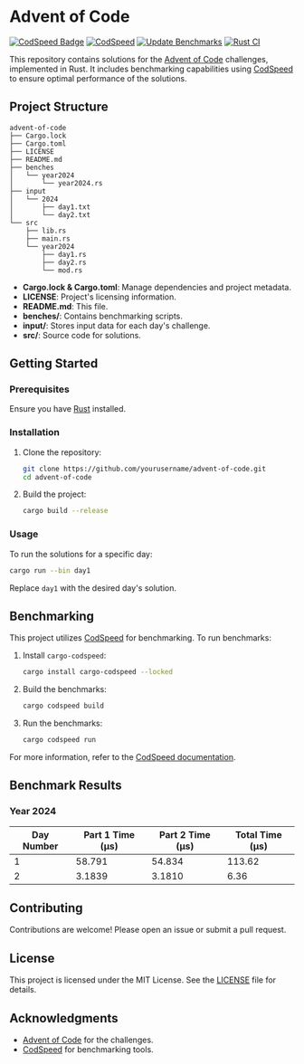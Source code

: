 # Advent of Code
[![CodSpeed Badge](https://img.shields.io/endpoint?url=https://codspeed.io/badge.json)](https://codspeed.io/keys-i/advent-of-code)
[![CodSpeed](https://github.com/keys-i/advent-of-code/actions/workflows/codspeed.yml/badge.svg)](https://github.com/keys-i/advent-of-code/actions/workflows/codspeed.yml)
[![Update Benchmarks](https://github.com/keys-i/advent-of-code/actions/workflows/benchmark.yml/badge.svg)](https://github.com/keys-i/advent-of-code/actions/workflows/benchmark.yml)
[![Rust CI](https://github.com/keys-i/advent-of-code/actions/workflows/cargo.yml/badge.svg)](https://github.com/keys-i/advent-of-code/actions/workflows/cargo.yml)

This repository contains solutions for the [Advent of Code](https://adventofcode.com/) challenges, implemented in Rust. It includes benchmarking capabilities using [CodSpeed](https://codspeed.io/) to ensure optimal performance of the solutions.

## Project Structure

```plaintext
advent-of-code
├── Cargo.lock
├── Cargo.toml
├── LICENSE
├── README.md
├── benches
│   └── year2024
│       └── year2024.rs
├── input
│   └── 2024
│       ├── day1.txt
│       └── day2.txt
└── src
    ├── lib.rs
    ├── main.rs
    └── year2024
        ├── day1.rs
        ├── day2.rs
        └── mod.rs
```

- **Cargo.lock & Cargo.toml**: Manage dependencies and project metadata.
- **LICENSE**: Project's licensing information.
- **README.md**: This file.
- **benches/**: Contains benchmarking scripts.
- **input/**: Stores input data for each day's challenge.
- **src/**: Source code for solutions.

## Getting Started

### Prerequisites

Ensure you have [Rust](https://www.rust-lang.org/tools/install) installed.

### Installation

1. Clone the repository:
   ```bash
   git clone https://github.com/yourusername/advent-of-code.git
   cd advent-of-code
   ```
2. Build the project:
   ```bash
   cargo build --release
   ```

### Usage

To run the solutions for a specific day:
```bash
cargo run --bin day1
```

Replace `day1` with the desired day's solution.

## Benchmarking

This project utilizes [CodSpeed](https://codspeed.io/) for benchmarking. To run benchmarks:

1. Install `cargo-codspeed`:
   ```bash
   cargo install cargo-codspeed --locked
   ```
2. Build the benchmarks:
   ```bash
   cargo codspeed build
   ```
3. Run the benchmarks:
   ```bash
   cargo codspeed run
   ```

For more information, refer to the [CodSpeed documentation](https://docs.codspeed.io/benchmarks/rust).

## Benchmark Results
<!-- BENCHMARK_RESULTS -->
### Year 2024

| Day Number | Part 1 Time (µs) | Part 2 Time (µs) | Total Time (µs) |
|------------|------------------|------------------|-----------------|
| 1          | 58.791           | 54.834           | 113.62           |
| 2          | 3.1839           | 3.1810           | 6.36           |

<!-- END_BENCHMARK_RESULTS -->

## Contributing

Contributions are welcome! Please open an issue or submit a pull request.

## License

This project is licensed under the MIT License. See the [LICENSE](LICENSE) file for details.

## Acknowledgments

- [Advent of Code](https://adventofcode.com/) for the challenges.
- [CodSpeed](https://codspeed.io/) for benchmarking tools.
